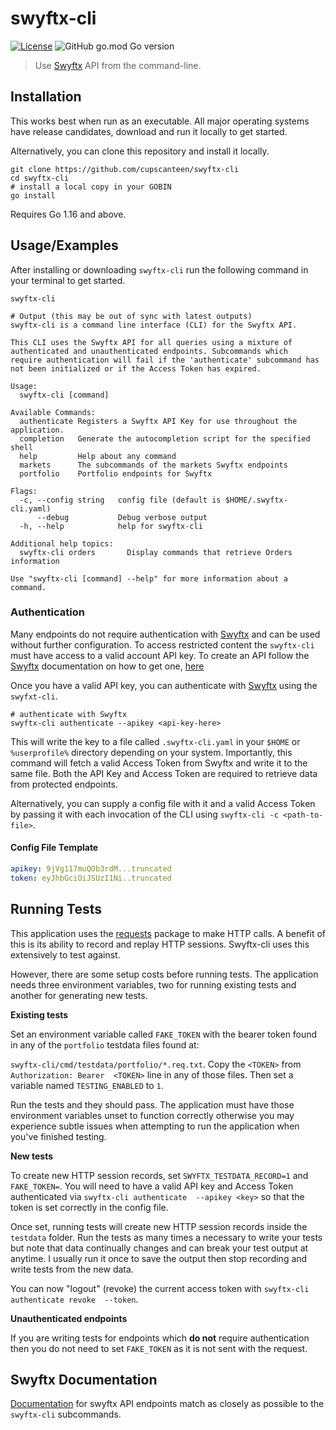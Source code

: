 # swyftx-cli

[![License](https://img.shields.io/badge/License-Apache%202.0-blue.svg)](https://opensource.org/licenses/Apache-2.0)
![GitHub go.mod Go version](https://img.shields.io/github/go-mod/go-version/cupscanteen/swyftx-cli)

> Use [Swyftx] API from the command-line.

[swyftx]: https://swyftx.com.au

## Installation

This works best when run as an executable. All major operating systems have release candidates,
download and run it locally to get started.

Alternatively, you can clone this repository and install it locally.

```shell
git clone https://github.com/cupscanteen/swyftx-cli
cd swyftx-cli
# install a local copy in your GOBIN
go install
```

Requires Go 1.16 and above.

## Usage/Examples

After installing or downloading `swyftx-cli` run the following command in your terminal to get
started.

```shell
swyftx-cli 

# Output (this may be out of sync with latest outputs)
swyftx-cli is a command line interface (CLI) for the Swyftx API.

This CLI uses the Swyftx API for all queries using a mixture of authenticated and unauthenticated endpoints. Subcommands which
require authentication will fail if the 'authenticate' subcommand has not been initialized or if the Access Token has expired.

Usage:
  swyftx-cli [command]

Available Commands:
  authenticate Registers a Swyftx API Key for use throughout the application.
  completion   Generate the autocompletion script for the specified shell
  help         Help about any command
  markets      The subcommands of the markets Swyftx endpoints
  portfolio    Portfolio endpoints for Swyftx

Flags:
  -c, --config string   config file (default is $HOME/.swyftx-cli.yaml)
      --debug           Debug verbose output
  -h, --help            help for swyftx-cli

Additional help topics:
  swyftx-cli orders       Display commands that retrieve Orders information

Use "swyftx-cli [command] --help" for more information about a command.
```

### Authentication

Many endpoints do not require authentication with [Swyftx] and can be used without further
configuration. To access restricted content the `swyftx-cli` must have access to a valid account API
key. To create an API follow the [Swyftx] documentation on how to get one, [here][swyftx-api-docs]

Once you have a valid API key, you can authenticate with [Swyftx] using the `swyfxt-cli`.

```shell
# authenticate with Swyftx
swyftx-cli authenticate --apikey <api-key-here>
```

This will write the key to a file called `.swyftx-cli.yaml` in your `$HOME` or `%userprofile%`
directory depending on your system. Importantly, this command will fetch a valid Access Token from
Swyftx and write it to the same file. Both the API Key and Access Token are required to retrieve
data from protected endpoints.

Alternatively, you can supply a config file with it and a valid Access Token by passing it with each
invocation of the CLI using `swyftx-cli -c <path-to-file>`.

#### Config File Template

```yaml
apikey: 9jVg117muQOb3rdM...truncated
token: eyJhbGciOiJSUzI1Ni..truncated
```

## Running Tests

This application uses the [requests] package to make HTTP calls. A benefit of this is its 
ability to record and replay HTTP sessions. Swyftx-cli uses this extensively to test against.

However, there are some setup costs before running tests. The application needs three environment 
variables, two for running existing tests and another for generating new tests.

**Existing tests**

Set an environment variable called `FAKE_TOKEN` with the bearer token found in any of the 
`portfolio` testdata files found at:

`swyftx-cli/cmd/testdata/portfolio/*.req.txt`. Copy the `<TOKEN>` from `Authorization: Bearer 
<TOKEN>` line in any of those files. Then set a variable named `TESTING_ENABLED` to `1`. 

Run the tests and they should pass. The application must have those environment variables unset 
to function correctly otherwise you may experience subtle issues when attempting to run the 
application when you've finished testing.

**New tests**

To create new HTTP session records, set `SWYFTX_TESTDATA_RECORD=1` and `FAKE_TOKEN=`. You will 
need to have a valid API key and Access Token authenticated via `swyftx-cli authenticate 
--apikey <key>` so that the token is set correctly in the config file.

Once set, running tests will create new HTTP session records inside the `testdata` folder. Run 
the tests as many times a necessary to write your tests but note that data continually changes 
and can break your test output at anytime. I usually run it once to save the output then stop 
recording and write tests from the new data. 

You can now "logout" (revoke) the current access token with `swyftx-cli authenticate revoke 
--token`. 

**Unauthenticated endpoints**

If you are writing tests for endpoints which **do not** require authentication then you do not need 
to set `FAKE_TOKEN` as it is not sent with the request.


## Swyftx Documentation

[Documentation](https://docs.swyftx.com.au) for swyftx API endpoints match as closely as possible to
the `swyftx-cli` subcommands.

[swyftx-api-docs]: https://help.swyftx.com.au/en/articles/3825168-how-to-create-an-api-key
[requests]: https://github.com/carlmjohnson/requests
